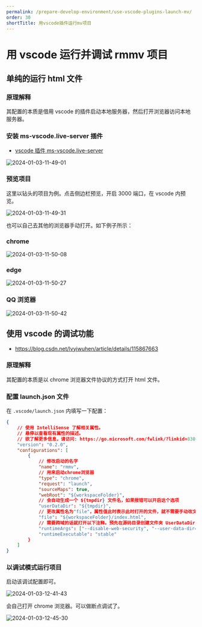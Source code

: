 ```yaml
---
permalink: /prepare-develop-environment/use-vscode-plugins-launch-mv/
order: 30
shortTitle: 用vscode插件运行mv项目
---
```


# 用 vscode 运行并调试 rmmv 项目

## 单纯的运行 html 文件

### 原理解释

其配置的本质是借用 vscode 的插件启动本地服务器，然后打开浏览器访问本地服务器。

### 安装 ms-vscode.live-server 插件

- [vscode 插件 ms-vscode.live-server](https://marketplace.visualstudio.com/items?itemName=ms-vscode.live-server)

![2024-01-03-11-49-01](https://gh-img-store.ruan-cat.com/img/2024-01-03-11-49-01.png)

### 预览项目

这里以钻头的项目为例。点击侧边栏预览，开启 3000 端口，在 vscode 内预览。

![2024-01-03-11-49-31](https://gh-img-store.ruan-cat.com/img/2024-01-03-11-49-31.png)

也可以自己去其他的浏览器手动打开。如下例子所示：

### chrome

![2024-01-03-11-50-08](https://gh-img-store.ruan-cat.com/img/2024-01-03-11-50-08.png)

### edge

![2024-01-03-11-50-27](https://gh-img-store.ruan-cat.com/img/2024-01-03-11-50-27.png)

### QQ 浏览器

![2024-01-03-11-50-42](https://gh-img-store.ruan-cat.com/img/2024-01-03-11-50-42.png)

## 使用 vscode 的调试功能

- https://blog.csdn.net/lvyiwuhen/article/details/115867663

### 原理解释

其配置的本质是以 chrome 浏览器文件协议的方式打开 html 文件。

### 配置 launch.json 文件

在 `.vscode/launch.json` 内填写一下配置：

```json
{
	// 使用 IntelliSense 了解相关属性。
	// 悬停以查看现有属性的描述。
	// 欲了解更多信息，请访问: https://go.microsoft.com/fwlink/?linkid=830387
	"version": "0.2.0",
	"configurations": [
		{
			// 修改启动的名字
			"name": "rmmv",
			// 用来启动chrome浏览器
			"type": "chrome",
			"request": "launch",
			"sourceMaps": true,
			"webRoot": "${workspaceFolder}",
			// 会自动生成一个 ${tmpdir} 文件名，如果报错可以开启这个选项
			"userDataDir": "${tmpdir}",
			// 更改属性名为"file"，属性值此时表示此时打开的文件，就不需要手动改文件路径了。
			"file": "${workspaceFolder}/index.html",
			// 需要跨域的话就打开以下注释。预先在源码目录创建文件夹 UserDataDir
			"runtimeArgs": ["--disable-web-security", "--user-data-dir=${workspaceRoot}\\UserDataDir"],
			"runtimeExecutable": "stable"
		}
	]
}
```

### 以调试模式运行项目

启动该调试配置即可。

![2024-01-03-12-41-43](https://gh-img-store.ruan-cat.com/img/2024-01-03-12-41-43.png)

会自己打开 chrome 浏览器。可以做断点调试了。

![2024-01-03-12-45-30](https://gh-img-store.ruan-cat.com/img/2024-01-03-12-45-30.png)
